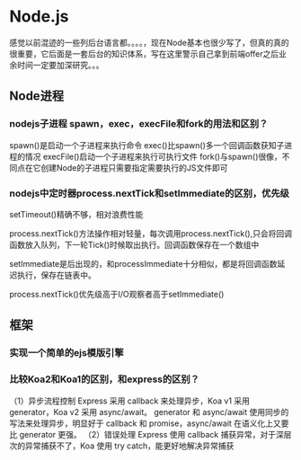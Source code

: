 # Node.js

感觉以前混迹的一些列后台语言都。。。。，现在Node基本也很少写了，但真的真的很重要，它后面是一套后台的知识体系，写在这里警示自己拿到前端offer之后业余时间一定要加深研究。。。

## Node进程

### nodejs子进程 spawn，exec，execFile和fork的用法和区别？

spawn()是启动一个子进程来执行命令
exec()比spawn()多一个回调函数获知子进程的情况
execFile()启动一个子进程来执行可执行文件
fork()与spawn()很像，不同点在它创建Node的子进程只需要指定需要执行的JS文件即可

### nodejs中定时器process.nextTick和setImmediate的区别，优先级

setTimeout()精确不够，相对浪费性能

process.nextTick()方法操作相对轻量，每次调用process.nextTick(),只会将回调函数放入队列，下一轮Tick()时候取出执行。回调函数保存在一个数组中

setImmediate是后出现的，和processImmediate十分相似，都是将回调函数延迟执行，保存在链表中。

process.nextTick()优先级高于I/O观察者高于setImmediate()

## 框架

### 实现一个简单的ejs模版引擎

### 比较Koa2和Koa1的区别，和express的区别？

（1）异步流程控制
Express 采用 callback 来处理异步，Koa v1 采用 generator，Koa v2 采用 async/await。
generator 和 async/await 使用同步的写法来处理异步，明显好于 callback 和 promise，async/await 在语义化上又要比 generator 更强。
（2）错误处理
Express 使用 callback 捕获异常，对于深层次的异常捕获不了，Koa 使用 try catch，能更好地解决异常捕获